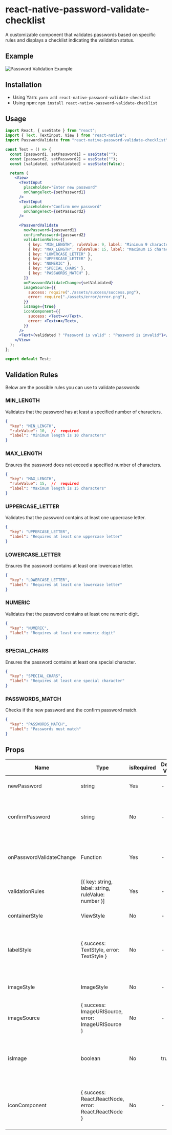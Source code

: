 # react-native-password-validate-checklist

A customizable component that validates passwords based on specific rules and displays a checklist indicating the validation status.

## Example

![Password Validation Example](https://user-images.githubusercontent.com/31509440/220936959-3800bf38-e446-4b51-bb21-d83e88168e30.gif)

## Installation

- Using Yarn: `yarn add react-native-password-validate-checklist`
- Using npm: `npm install react-native-password-validate-checklist`

## Usage

```jsx
import React, { useState } from "react";
import { Text, TextInput, View } from "react-native";
import PasswordValidate from "react-native-password-validate-checklist";

const Test = () => {
  const [password1, setPassword1] = useState("");
  const [password2, setPassword2] = useState("");
  const [validated, setValidated] = useState(false);

  return (
    <View>
      <TextInput
        placeholder="Enter new password"
        onChangeText={setPassword1}
      />
      <TextInput
        placeholder="Confirm new password"
        onChangeText={setPassword2}
      />

      <PasswordValidate
        newPassword={password1}
        confirmPassword={password2}
        validationRules={[
          { key: "MIN_LENGTH", ruleValue: 9, label: "Minimum 9 characters" },
          { key: "MAX_LENGTH", ruleValue: 15, label: "Maximum 15 characters" },
          { key: "LOWERCASE_LETTER" },
          { key: "UPPERCASE_LETTER" },
          { key: "NUMERIC" },
          { key: "SPECIAL_CHARS" },
          { key: "PASSWORDS_MATCH" },
        ]}
        onPasswordValidateChange={setValidated}
        imageSource={{
          success: require("./assets/success/success.png"),
          error: require("./assets/error/error.png"),
        }}
        isImage={true}
        iconComponent={{
          success: <Text>✔</Text>,
          error: <Text>✖</Text>,
        }}
      />
      <Text>{validated ? "Password is valid" : "Password is invalid"}</Text>
    </View>
  );
};

export default Test;
```

## Validation Rules

Below are the possible rules you can use to validate passwords:

### MIN_LENGTH

Validates that the password has at least a specified number of characters.

```json
{
  "key": "MIN_LENGTH",
  "ruleValue": 10,  //  required
  "label": "Minimum length is 10 characters"
}
```

### MAX_LENGTH

Ensures the password does not exceed a specified number of characters.

```json
{
  "key": "MAX_LENGTH",
  "ruleValue": 15,  //  required
  "label": "Maximum length is 15 characters"
}
```

### UPPERCASE_LETTER

Validates that the password contains at least one uppercase letter.

```json
{
  "key": "UPPERCASE_LETTER",
  "label": "Requires at least one uppercase letter"
}
```

### LOWERCASE_LETTER

Ensures the password contains at least one lowercase letter.

```json
{
  "key": "LOWERCASE_LETTER",
  "label": "Requires at least one lowercase letter"
}
```

### NUMERIC

Validates that the password contains at least one numeric digit.

```json
{
  "key": "NUMERIC",
  "label": "Requires at least one numeric digit"
}
```

### SPECIAL_CHARS

Ensures the password contains at least one special character.

```json
{
  "key": "SPECIAL_CHARS",
  "label": "Requires at least one special character"
}
```

### PASSWORDS_MATCH

Checks if the new password and the confirm password match.

```json
{
  "key": "PASSWORDS_MATCH",
  "label": "Passwords must match"
}
```
## Props

| Name                    | Type                                | isRequired | Default Value | Description                                                                       |
|-------------------------|------------------------------------|------------|---------------|-----------------------------------------------------------------------------------|
| newPassword             | string                              | Yes        | -             | The new password to validate.                                                     |
| confirmPassword         | string                              | No         | -             | The confirm password to check if it matches the new password.                     |
| onPasswordValidateChange| Function                            | Yes        | -             | Callback function to execute when validation rules change.                        |
| validationRules         | [{ key: string, label: string, ruleValue: number }] | Yes | - | A list of rules used to validate passwords.                                      |
| containerStyle          | ViewStyle                           | No         | -             | Custom styling for the container.                                                 |
| labelStyle              | { success: TextStyle, error: TextStyle } | No   | -             | Custom styling for validation labels, distinguishing success and error states.  |
| imageStyle              | ImageStyle                          | No         | -             | Custom styling for success/error icons.                                           |
| imageSource             | { success: ImageURISource, error: ImageURISource } | No | - | Custom image sources for success and error icons.                                 |
| isImage                 | boolean                             | No         | true          | Flag to indicate if validation icons should be images or custom components.       |
| iconComponent           | { success: React.ReactNode, error: React.ReactNode } | No | - | Custom components to use as success/error icons, when not using images.          |
